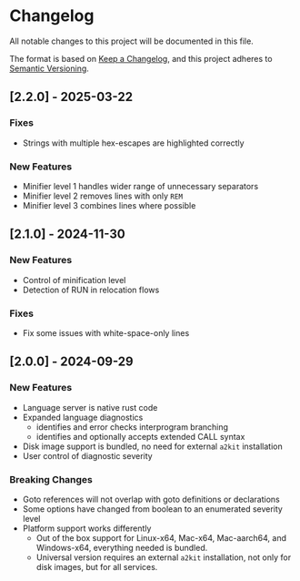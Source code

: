 # Changelog

All notable changes to this project will be documented in this file.

The format is based on [Keep a Changelog](https://keepachangelog.com/en/1.1.0/),
and this project adheres to [Semantic Versioning](https://semver.org/spec/v2.0.0.html).

## [2.2.0] - 2025-03-22

### Fixes

* Strings with multiple hex-escapes are highlighted correctly

### New Features

* Minifier level 1 handles wider range of unnecessary separators
* Minifier level 2 removes lines with only `REM`
* Minifier level 3 combines lines where possible

## [2.1.0] - 2024-11-30

### New Features

* Control of minification level
* Detection of RUN in relocation flows

### Fixes

* Fix some issues with white-space-only lines

## [2.0.0] - 2024-09-29

### New Features

* Language server is native rust code
* Expanded language diagnostics
    - identifies and error checks interprogram branching
    - identifies and optionally accepts extended CALL syntax
* Disk image support is bundled, no need for external `a2kit` installation
* User control of diagnostic severity

### Breaking Changes

* Goto references will not overlap with goto definitions or declarations
* Some options have changed from boolean to an enumerated severity level
* Platform support works differently
    - Out of the box support for Linux-x64, Mac-x64, Mac-aarch64, and Windows-x64, everything needed is bundled.
    - Universal version requires an external `a2kit` installation, not only for disk images, but for all services.
